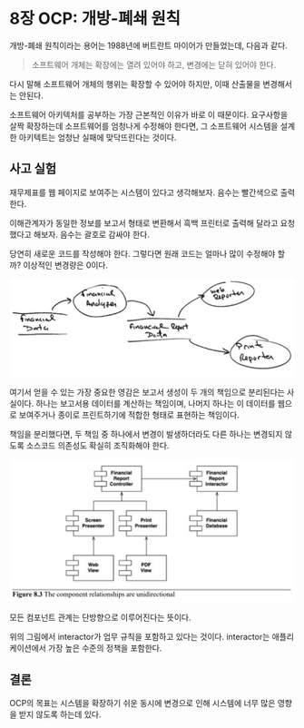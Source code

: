 # 8장 OCP: 개방-폐쇄 원칙

개방-폐쇄 원칙이라는 용어는 1988년에 버트란트 마이어가 만들었는데, 다음과 같다.

> 소프트웨어 개체는 확장에는 열려 있어야 하고, 변경에는 닫혀 있어야 한다.

다시 말해 소프트웨어 개체의 행위는 확장할 수 있어야 하지만, 이때 산출물을 변경해서는 안된다.

소프트웨어 아키텍처를 공부하는 가장 근본적인 이유가 바로 이 때문이다. 요구사항을 살짝 확장하는데 소프트웨어를 엄청나게 수정해야 한다면, 그 소프트웨어 시스템을 설계한 아키텍트는 엄청난 실패에 맞닥뜨린다는 것이다.



## 사고 실험

재무제표를 웹 페이지로 보여주는 시스템이 있다고 생각해보자. 음수는 빨간색으로 출력한다.

이해관계자가 동일한 정보를 보고서 형태로 변환해서 흑백 프린터로 출력해 달라고 요청했다고 해보자. 음수는 괄호로 감싸야 한다.

당연히 새로운 코드를 작성해야 한다. 그렇다면 원래 코드는 얼마나 많이 수정해야 할까? 이상적인 변경량은 0이다.



<img src="chapter-08.assets/8_1.png" alt="SRP 적용하기" style="zoom:67%;" />



여기서 얻을 수 있는 가장 중요한 영감은 보고서 생성이 두 개의 책임으로 분리된다는 사실이다. 하나는 보고서용 데이터를 계산하는 책임이며, 나머지 하나는 이 데이터를 웹으로 보여주거나 종이로 프린트하기에 적합한 형태로 표현하는 책임이다.

책임을 분리했다면, 두 책임 중 하나에서 변경이 발생하더라도 다른 하나는 변경되지 않도록 소스코드 의존성도 확실히 조직화해야 한다.



<img src="chapter-08.assets/8_3.png" alt="컴포넌트 관계는 단방향으로만 이루어진다." style="zoom:50%;" />



모든 컴포넌트 관계는 단방향으로 이루어진다는 뜻이다.

위의 그림에서 interactor가 업무 규칙을 포함하고 있다는 것이다. interactor는 애플리케이션에서 가장 높은 수준의 정책을 포함한다.



## 결론

OCP의 목표는 시스템을 확장하기 쉬운 동시에 변경으로 인해 시스템에 너무 많은 영향을 받지 않도록 하는데 있다.



